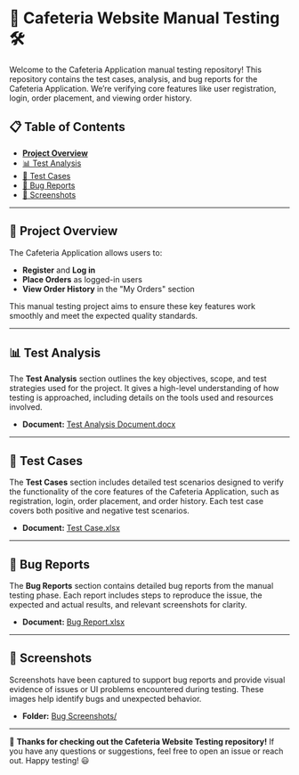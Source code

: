 # 🏫 **Cafeteria Website Manual Testing** 🛠️

Welcome to the Cafeteria Application manual testing repository! This repository contains the test cases, analysis, and bug reports for the Cafeteria Application. We’re verifying core features like user registration, login, order placement, and viewing order history.

## 📋 **Table of Contents**
- [**Project Overview**](#project-overview) 
- [📊 Test Analysis](#test-analysis)
- [📝 Test Cases](#test-cases)
- [🐞 Bug Reports](#bug-reports)
- [📸 Screenshots](#screenshots)

---

## 🌟 **Project Overview**

The Cafeteria Application allows users to:
- **Register** and **Log in**
- **Place Orders** as logged-in users
- **View Order History** in the "My Orders" section

This manual testing project aims to ensure these key features work smoothly and meet the expected quality standards.

---

## 📊 **Test Analysis**

The **Test Analysis** section outlines the key objectives, scope, and test strategies used for the project. It gives a high-level understanding of how testing is approached, including details on the tools used and resources involved.

- **Document:** [Test Analysis Document.docx](./Test%20Analysis%20Document.docx)

---

## 📝 **Test Cases**

The **Test Cases** section includes detailed test scenarios designed to verify the functionality of the core features of the Cafeteria Application, such as registration, login, order placement, and order history. Each test case covers both positive and negative test scenarios.

- **Document:** [Test Case.xlsx](./Test%20Case.xlsx)

---

## 🐞 **Bug Reports**

The **Bug Reports** section contains detailed bug reports from the manual testing phase. Each report includes steps to reproduce the issue, the expected and actual results, and relevant screenshots for clarity.

- **Document:** [Bug Report.xlsx](./Bug%20Report.xlsx)

---

## 📸 **Screenshots**

Screenshots have been captured to support bug reports and provide visual evidence of issues or UI problems encountered during testing. These images help identify bugs and unexpected behavior.

- **Folder:** [Bug Screenshots/](./Bug%20Screenshots/)

---

🔧 **Thanks for checking out the Cafeteria Website Testing repository!** If you have any questions or suggestions, feel free to open an issue or reach out. Happy testing! 😃
